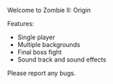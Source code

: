 Welcome to Zombie II: Origin

Features:
- Single player
- Multiple backgrounds
- Final boss fight
- Sound track and sound effects


Please report any bugs.